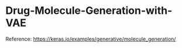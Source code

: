 # Drug-Molecule-Generation-with-VAE

Reference: https://keras.io/examples/generative/molecule_generation/
